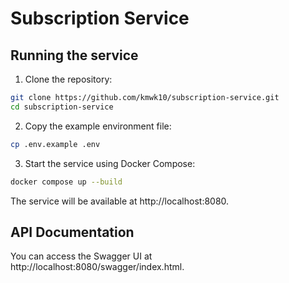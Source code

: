 # Subscription Service

## Running the service

1. Clone the repository:
```bash
git clone https://github.com/kmwk10/subscription-service.git
cd subscription-service
```

2. Copy the example environment file:
```bash
cp .env.example .env
```

3. Start the service using Docker Compose:
```bash
docker compose up --build
```

The service will be available at http://localhost:8080.

## API Documentation
You can access the Swagger UI at http://localhost:8080/swagger/index.html.
